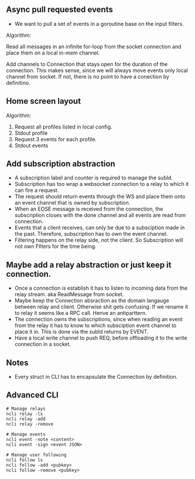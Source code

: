 ## Async pull requested events

- We want to pull a set of events in a goroutine base on the input filters.

Algorithm:

Read all messages in an infinite for-loop from the socket connection and place them on a local in-mem channel.

Add channels to Connection that stays open for the duration of the connection.
This makes sense, since we will always move events only local channel from socket. If not, there is no point to have
a conection by definitino.

## Home screen layout

Algorithm:

1. Request all profiles listed in local config.
2. Stdout profile
3. Request 3 events for each profile.
4. Stdout events

## Add subscription abstraction

- A subscription label and counter is required to manage the subId.
- Subscription has too wrap a websocket connection to a relay to which it can fire a request.
- The request should return events through the WS and place them onto an event channel that is owned by subscription.
- When an EOSE message is received from the connection, the subscription closes with the done channel and all events are read from connection.
- Events that a client receives, can only be due to a subsciption made in the past. Therefore, subscription has to own the event channel.
- Filtering happens on the relay side, not the client. So Subscription will not own FIlters for the time being.

## Maybe add a relay abstraction or just keep it connection.

- Once a connection is establish it has to listen to incoming data from the relay stream. aka ReadMessage from socket.
- Maybe keep the Connection absraction as the domain langauge between relay and client. Otherwise shit gets confusing. If we rename it to relay it seems like a RPC call. Henve an antiparttern.
- The connection owns the subscriptions, since when reading an event from the relay it has to know to which subsciption event channel to place it in. This is done via the subId returns by EVENT.
- Have a local write channel to push REQ, before offloading it to the write connection in a socket.

## Notes

- Every struct in CLI has to encapsulate the Connection by definition.

## Advanced CLI

```shell
# Manage relays
ncli relay -ls
ncli relay -add 
ncli relay -remove

# Manage events
ncli event -note <content>
ncli event -sign <event JSON>

# Manage user following
ncli follow ls
ncli follow -add <pubkey>
ncli follow -remove <pubkey>
```
